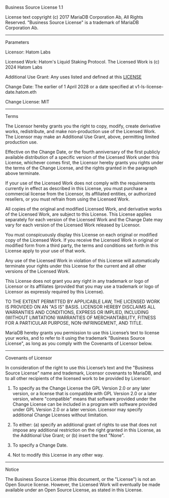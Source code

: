 Business Source License 1.1

License text copyright (c) 2017 MariaDB Corporation Ab, All Rights Reserved.
"Business Source License" is a trademark of MariaDB Corporation Ab.

---

Parameters

Licensor: Hatom Labs

Licensed Work: Hatom's Liquid Staking Protocol. The Licensed Work is (c) 2024 Hatom Labs

Additional Use Grant: Any uses listed and defined at this [LICENSE](./LICENSE.md)

Change Date: The earlier of 1 April 2028 or a date specified at v1-ls-license-date.hatom.eth

Change License: MIT

---

Terms

The Licensor hereby grants you the right to copy, modify, create derivative
works, redistribute, and make non-production use of the Licensed Work. The
Licensor may make an Additional Use Grant, above, permitting limited
production use.

Effective on the Change Date, or the fourth anniversary of the first publicly
available distribution of a specific version of the Licensed Work under this
License, whichever comes first, the Licensor hereby grants you rights under
the terms of the Change License, and the rights granted in the paragraph
above terminate.

If your use of the Licensed Work does not comply with the requirements
currently in effect as described in this License, you must purchase a
commercial license from the Licensor, its affiliated entities, or authorized
resellers, or you must refrain from using the Licensed Work.

All copies of the original and modified Licensed Work, and derivative works
of the Licensed Work, are subject to this License. This License applies
separately for each version of the Licensed Work and the Change Date may vary
for each version of the Licensed Work released by Licensor.

You must conspicuously display this License on each original or modified copy
of the Licensed Work. If you receive the Licensed Work in original or
modified form from a third party, the terms and conditions set forth in this
License apply to your use of that work.

Any use of the Licensed Work in violation of this License will automatically
terminate your rights under this License for the current and all other
versions of the Licensed Work.

This License does not grant you any right in any trademark or logo of
Licensor or its affiliates (provided that you may use a trademark or logo of
Licensor as expressly required by this License).

TO THE EXTENT PERMITTED BY APPLICABLE LAW, THE LICENSED WORK IS PROVIDED ON
AN "AS IS" BASIS. LICENSOR HEREBY DISCLAIMS ALL WARRANTIES AND CONDITIONS,
EXPRESS OR IMPLIED, INCLUDING (WITHOUT LIMITATION) WARRANTIES OF
MERCHANTABILITY, FITNESS FOR A PARTICULAR PURPOSE, NON-INFRINGEMENT, AND
TITLE.

MariaDB hereby grants you permission to use this License’s text to license
your works, and to refer to it using the trademark "Business Source License",
as long as you comply with the Covenants of Licensor below.

---

Covenants of Licensor

In consideration of the right to use this License’s text and the "Business
Source License" name and trademark, Licensor covenants to MariaDB, and to all
other recipients of the licensed work to be provided by Licensor:

1. To specify as the Change License the GPL Version 2.0 or any later version,
   or a license that is compatible with GPL Version 2.0 or a later version,
   where "compatible" means that software provided under the Change License can
   be included in a program with software provided under GPL Version 2.0 or a
   later version. Licensor may specify additional Change Licenses without
   limitation.

2. To either: (a) specify an additional grant of rights to use that does not
   impose any additional restriction on the right granted in this License, as
   the Additional Use Grant; or (b) insert the text "None".

3. To specify a Change Date.

4. Not to modify this License in any other way.

---

Notice

The Business Source License (this document, or the "License") is not an Open
Source license. However, the Licensed Work will eventually be made available
under an Open Source License, as stated in this License.
